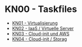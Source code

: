 # KN00 - Taskfiles

- [KN01 - Virtualisierung](/KN00/KN01.pdf)
- [KN02 - IaaS / Virtuelle Server](/KN00/KN02.pdf)
- [KN03 - Cloud-init und AWS](/KN00/KN03.pdf)
- [KN04 - Cloud-init / Storag](/KN00/KN04.pdf)